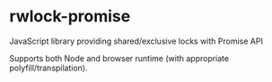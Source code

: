 # rwlock-promise
JavaScript library providing shared/exclusive locks with Promise API

Supports both Node and browser runtime (with appropriate polyfill/transpilation).
